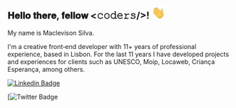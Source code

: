 <h2> 𝐇𝐞𝐥𝐥𝐨 𝐭𝐡𝐞𝐫𝐞, 𝐟𝐞𝐥𝐥𝐨𝐰 <𝚌𝚘𝚍𝚎𝚛𝚜/>! <img src="https://raw.githubusercontent.com/ABSphreak/ABSphreak/master/gifs/Hi.gif" width="30px"></h2>

My name is Maclevison Silva.

I'm a creative front‑end developer with 11+ years of professional experience, based in Lisbon. For the last 11 years I have developed projects and experiences for clients such as UNESCO, Moip, Locaweb, Criança Esperança, among others.

[![Linkedin Badge](https://img.shields.io/badge/-LinkedIn-blue?style=flat-square&logo=Linkedin&logoColor=white&link=https://www.linkedin.com/in/maclevison)](https://www.linkedin.com/in/maclevison/)

[![Twitter Badge](https://img.shields.io/badge/-@Harshkhatri24-1ca0f1?style=flat-square&labelColor=1ca0f1&logo=twitter&logoColor=white&link=https://twitter.com/maclevison)

<!--
**maclevison/maclevison** is a ✨ _special_ ✨ repository because its `README.md` (this file) appears on your GitHub profile.

Here are some ideas to get you started:

- 🔭 I’m currently working on ...
- 🌱 I’m currently learning ...
- 👯 I’m looking to collaborate on ...
- 🤔 I’m looking for help with ...
- 💬 Ask me about ...
- 📫 How to reach me: ...
- 😄 Pronouns: ...
- ⚡ Fun fact: ...
-->
